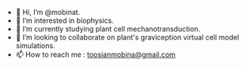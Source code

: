 - 👋 Hi, I’m @mobinat.
- 👀 I’m interested in biophysics.
- 🌱 I’m currently studying plant cell mechanotransduction.
- 💞️ I’m looking to collaborate on plant's graviception virtual cell model simulations.
- 📫 How to reach me : toosianmobina@gmail.com

<!---
mobinat/mobinat is a ✨ special ✨ repository because its `README.md` (this file) appears on your GitHub profile.
You can click the Preview link to take a look at your changes.
--->
